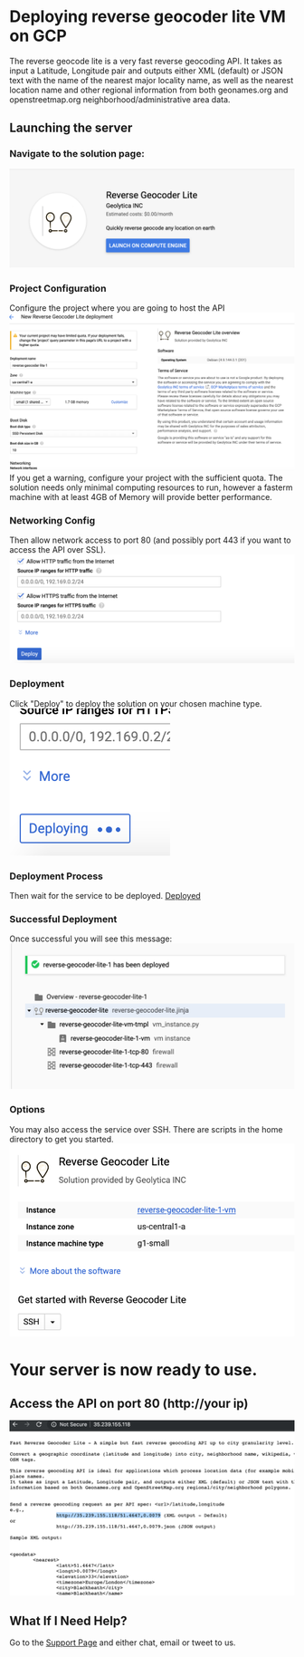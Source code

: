 # Deploying reverse geocoder lite VM on GCP

The reverse geocode lite is a very fast reverse geocoding API. It takes as input a Latitude, Longitude pair and outputs either XML (default) or JSON text with the name of the nearest major locality name, as well as the nearest location name and other regional information from both geonames.org and openstreetmap.org neighborhood/administrative area data.

## Launching the server

### Navigate to the solution page: 
![Start-page](https://github.com/geoxyz/gcp/blob/master/Screen%20Shot%202019-11-26%20at%207.47.42%20PM.png)

### Project Configuration
Configure the project where you are going to host the API
![Configure](https://github.com/geoxyz/gcp/blob/master/Screen%20Shot%202019-11-26%20at%207.53.30%20PM.png)
If you get a warning, configure your project with the sufficient quota. The solution needs only minimal computing resources to run, however a fasterm machine with at least 4GB of Memory will provide better performance.

### Networking Config
Then allow network access to port 80 (and possibly port 443 if you want to access the API over SSL). 
![Network](https://github.com/geoxyz/gcp/blob/master/Screen%20Shot%202019-11-26%20at%207.53.56%20PM.png)

### Deployment
Click "Deploy" to deploy the solution on your chosen machine type.
![Deploy](https://github.com/geoxyz/gcp/blob/master/Screen%20Shot%202019-11-26%20at%207.54.05%20PM.png)

### Deployment Process
Then wait for the service to be deployed.
[Deployed](https://github.com/geoxyz/gcp/blob/master/Screen%20Shot%202019-11-26%20at%207.54.20%20PM.png)

### Successful Deployment
Once successful you will see this message:
![Success](https://github.com/geoxyz/gcp/blob/master/Screen%20Shot%202019-11-26%20at%207.56.22%20PM.png)

### Options
You may also access the service over SSH. There are scripts in the home directory to get you started.
![Success](https://github.com/geoxyz/gcp/blob/master/Screen%20Shot%202019-11-26%20at%207.56.50%20PM.png)

# Your server is now ready to use.

## Access the API on port 80 (http://your ip)
  ![API](https://github.com/geoxyz/gcp/blob/master/Screen%20Shot%202019-11-26%20at%207.58.57%20PM.png)
  
## What If I Need Help?
Go to the [Support Page](https://geocode.xyz/contact) and either chat, email or tweet to us.

